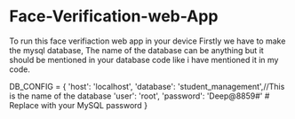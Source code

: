 # Face-Verification-web-App
To run this face verifiaction web app in your device
Firstly we have to make the mysql database, 
The name of the database can be anything but it should be mentioned in your database code like
i have mentioned it in my code.

DB_CONFIG = {
    'host': 'localhost',
    'database': 'student_management',//This is the name of the database
    'user': 'root',
    'password': 'Deep@8859#'  # Replace with your MySQL password
}
